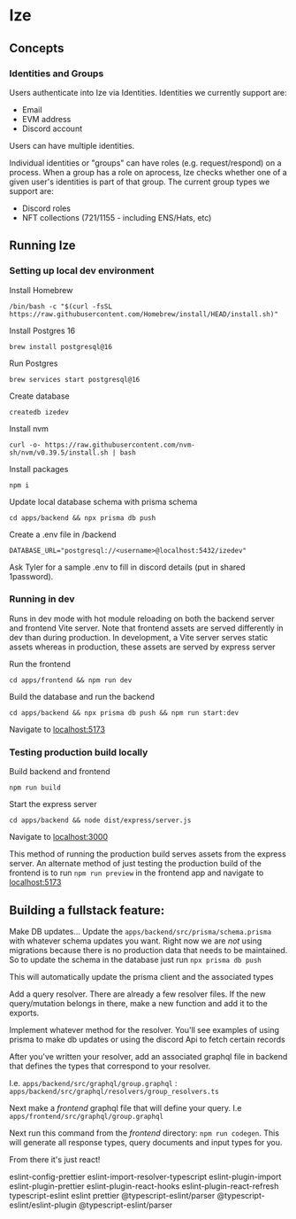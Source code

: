 # Ize

## Concepts

### Identities and Groups

Users authenticate into Ize via Identities. Identities we currently support are:

- Email
- EVM address
- Discord account

Users can have multiple identities.

Individual identities or "groups" can have roles (e.g. request/respond) on a process. When a group has a role on aprocess, Ize checks whether one of a given user's identities is part of that group. The current group types we support are:

- Discord roles
- NFT collections (721/1155 - including ENS/Hats, etc)

## Running Ize

### Setting up local dev environment

Install Homebrew

`/bin/bash -c "$(curl -fsSL https://raw.githubusercontent.com/Homebrew/install/HEAD/install.sh)"`

Install Postgres 16 

`brew install postgresql@16`

Run Postgres

`brew services start postgresql@16`

Create database

`createdb izedev`

Install nvm

`curl -o- https://raw.githubusercontent.com/nvm-sh/nvm/v0.39.5/install.sh | bash`

Install packages

`npm i`

Update local database schema with prisma schema

`cd apps/backend && npx prisma db push`

Create a .env file in /backend

```
DATABASE_URL="postgresql://<username>@localhost:5432/izedev"
```

Ask Tyler for a sample .env to fill in discord details (put in shared 1password).

### Running in dev

Runs in dev mode with hot module reloading on both the backend server and frontend Vite server. Note that frontend assets are served differently in dev than during production. In development, a Vite server serves static assets whereas in production, these assets are served by express server

Run the frontend

`cd apps/frontend && npm run dev`

Build the database and run the backend

`cd apps/backend && npx prisma db push && npm run start:dev`

Navigate to [localhost:5173](http://localhost:5173/)

### Testing production build locally

Build backend and frontend

`npm run build`

Start the express server

`cd apps/backend && node dist/express/server.js`

Navigate to [localhost:3000](http://localhost:3000/)

This method of running the production build serves assets from the express server. An alternate method of just testing the production build of the frontend is to run `npm run preview` in the frontend app and navigate to [localhost:5173](http://localhost:5173/)

## Building a fullstack feature:

Make DB updates...
Update the `apps/backend/src/prisma/schema.prisma` with whatever schema updates you want.
Right now we are _not_ using migrations because there is no production data that needs to be maintained. So to update the schema in the database just run `npx prisma db push`

This will automatically update the prisma client and the associated types

Add a query resolver. There are already a few resolver files. If the new query/mutation belongs in there, make a new function and add it to the exports.

Implement whatever method for the resolver. You'll see examples of using prisma to make db updates or using the discord Api to fetch certain records

After you've written your resolver, add an associated graphql file in backend that defines the types that correspond to your resolver.

I.e. `apps/backend/src/graphql/group.graphql` : `apps/backend/src/graphql/resolvers/group_resolvers.ts`

Next make a _frontend_ graphql file that will define your query. I.e `apps/frontend/src/graphql/group.graphql`

Next run this command from the _frontend_ directory: `npm run codegen`. This will generate all response types, query documents and input types for you.

From there it's just react!

eslint-config-prettier eslint-import-resolver-typescript eslint-plugin-import eslint-plugin-prettier eslint-plugin-react-hooks eslint-plugin-react-refresh typescript-eslint eslint prettier @typescript-eslint/parser  @typescript-eslint/eslint-plugin @typescript-eslint/parser

